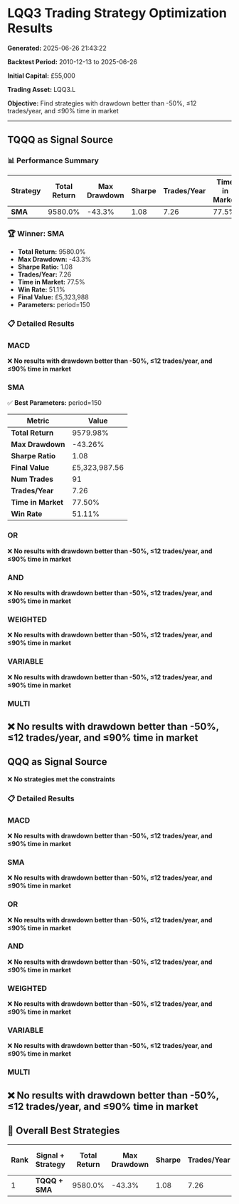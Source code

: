 # LQQ3 Trading Strategy Optimization Results

**Generated:** 2025-06-26 21:43:22

**Backtest Period:** 2010-12-13 to 2025-06-26

**Initial Capital:** £55,000

**Trading Asset:** LQQ3.L

**Objective:** Find strategies with drawdown better than -50%, ≤12 trades/year, and ≤90% time in market

---

## TQQQ as Signal Source

### 📊 Performance Summary

| Strategy | Total Return | Max Drawdown | Sharpe | Trades/Year | Time in Market | Win Rate | Final Value |
|----------|--------------|--------------|--------|-------------|----------------|----------|-------------|
| **SMA** | 9580.0% | -43.3% | 1.08 | 7.26 | 77.5% | 51.1% | £5,323,988 |

### 🏆 Winner: SMA

- **Total Return:** 9580.0%
- **Max Drawdown:** -43.3%
- **Sharpe Ratio:** 1.08
- **Trades/Year:** 7.26
- **Time in Market:** 77.5%
- **Win Rate:** 51.1%
- **Final Value:** £5,323,988
- **Parameters:** period=150

### 📋 Detailed Results

### MACD

❌ **No results with drawdown better than -50%, ≤12 trades/year, and ≤90% time in market**
### SMA

✅ **Best Parameters:** period=150

| Metric | Value |
|--------|-------|
| **Total Return** | 9579.98% |
| **Max Drawdown** | -43.26% |
| **Sharpe Ratio** | 1.08 |
| **Final Value** | £5,323,987.56 |
| **Num Trades** | 91 |
| **Trades/Year** | 7.26 |
| **Time in Market** | 77.50% |
| **Win Rate** | 51.11% |

### OR

❌ **No results with drawdown better than -50%, ≤12 trades/year, and ≤90% time in market**
### AND

❌ **No results with drawdown better than -50%, ≤12 trades/year, and ≤90% time in market**
### WEIGHTED

❌ **No results with drawdown better than -50%, ≤12 trades/year, and ≤90% time in market**
### VARIABLE

❌ **No results with drawdown better than -50%, ≤12 trades/year, and ≤90% time in market**
### MULTI

❌ **No results with drawdown better than -50%, ≤12 trades/year, and ≤90% time in market**
---

## QQQ as Signal Source

❌ **No strategies met the constraints**

### 📋 Detailed Results

### MACD

❌ **No results with drawdown better than -50%, ≤12 trades/year, and ≤90% time in market**
### SMA

❌ **No results with drawdown better than -50%, ≤12 trades/year, and ≤90% time in market**
### OR

❌ **No results with drawdown better than -50%, ≤12 trades/year, and ≤90% time in market**
### AND

❌ **No results with drawdown better than -50%, ≤12 trades/year, and ≤90% time in market**
### WEIGHTED

❌ **No results with drawdown better than -50%, ≤12 trades/year, and ≤90% time in market**
### VARIABLE

❌ **No results with drawdown better than -50%, ≤12 trades/year, and ≤90% time in market**
### MULTI

❌ **No results with drawdown better than -50%, ≤12 trades/year, and ≤90% time in market**
---

## 🎯 Overall Best Strategies

| Rank | Signal + Strategy | Total Return | Max Drawdown | Sharpe | Trades/Year | Time in Market | Win Rate | Parameters |
|------|-------------------|--------------|--------------|--------|-------------|----------------|----------|------------|
| 1 | **TQQQ + SMA** | 9580.0% | -43.3% | 1.08 | 7.26 | 77.5% | 51.1% | period=150 |

